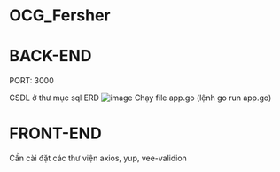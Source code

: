 # OCG_Fersher

# BACK-END

PORT: 3000

CSDL ở thư mục sql
ERD
![image](https://user-images.githubusercontent.com/48313937/123947494-a6345200-d9ca-11eb-8024-81dbcd431614.png)
Chạy file app.go (lệnh go run app.go)

# FRONT-END

Cần cài đặt các thư viện axios, yup, vee-validion

